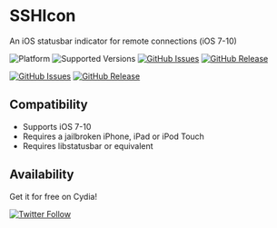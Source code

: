 # SSHIcon
An iOS statusbar indicator for remote connections (iOS 7-10)


![Platform](https://img.shields.io/badge/platform-iOS-lightgrey.svg)
![Supported Versions](https://img.shields.io/badge/supports-iOS_7--10-lightgrey.svg)
[![GitHub Issues](https://img.shields.io/github/issues/sticktron/sshicon.svg)](https://github.com/sticktron/sshicon/issues)
[![GitHub Release](https://img.shields.io/github/release/sticktron/sshicon.svg)](https://github.com/sticktron/sshicon/releases)

[![GitHub Issues](https://img.shields.io/github/issues/Packetfahrer/sshicon.svg)](https://github.com/sticktron/sshicon/issues)
[![GitHub Release](https://img.shields.io/github/release/Packetfahrer/sshicon.svg)](https://github.com/Packetfahrer/SSHIcon/releases)


## Compatibility

- Supports iOS 7-10
- Requires a jailbroken iPhone, iPad or iPod Touch
- Requires libstatusbar or equivalent

## Availability
Get it for free on Cydia!

[![Twitter Follow](https://img.shields.io/twitter/follow/sticktron.svg?style=social&label=Follow)](http://twitter.com/sticktron)
